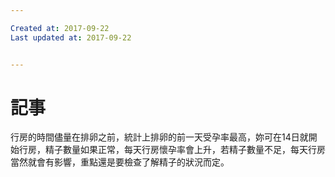 ```yaml
---

Created at: 2017-09-22
Last updated at: 2017-09-22


---
```


# 記事


行房的時間儘量在排卵之前，統計上排卵的前一天受孕率最高，妳可在14日就開始行房，精子數量如果正常，每天行房懷孕率會上升，若精子數量不足，每天行房當然就會有影響，重點還是要檢查了解精子的狀況而定。

